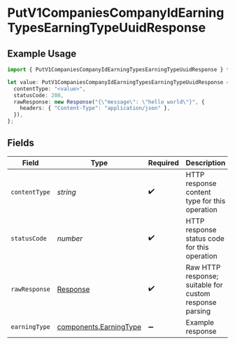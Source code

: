 # PutV1CompaniesCompanyIdEarningTypesEarningTypeUuidResponse

## Example Usage

```typescript
import { PutV1CompaniesCompanyIdEarningTypesEarningTypeUuidResponse } from "@gusto/embedded-api/models/operations/putv1companiescompanyidearningtypesearningtypeuuid.js";

let value: PutV1CompaniesCompanyIdEarningTypesEarningTypeUuidResponse = {
  contentType: "<value>",
  statusCode: 208,
  rawResponse: new Response("{\"message\": \"hello world\"}", {
    headers: { "Content-Type": "application/json" },
  }),
};
```

## Fields

| Field                                                                 | Type                                                                  | Required                                                              | Description                                                           |
| --------------------------------------------------------------------- | --------------------------------------------------------------------- | --------------------------------------------------------------------- | --------------------------------------------------------------------- |
| `contentType`                                                         | *string*                                                              | :heavy_check_mark:                                                    | HTTP response content type for this operation                         |
| `statusCode`                                                          | *number*                                                              | :heavy_check_mark:                                                    | HTTP response status code for this operation                          |
| `rawResponse`                                                         | [Response](https://developer.mozilla.org/en-US/docs/Web/API/Response) | :heavy_check_mark:                                                    | Raw HTTP response; suitable for custom response parsing               |
| `earningType`                                                         | [components.EarningType](../../models/components/earningtype.md)      | :heavy_minus_sign:                                                    | Example response                                                      |